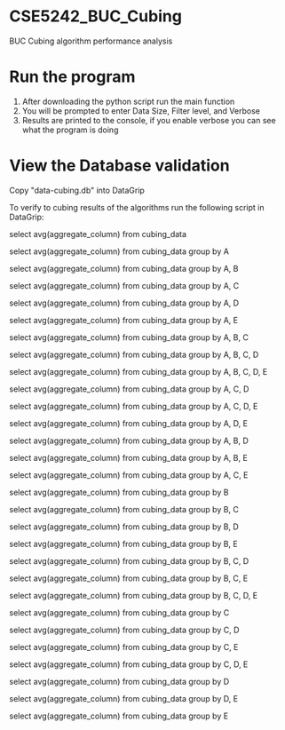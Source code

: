 # CSE5242_BUC_Cubing
BUC Cubing algorithm performance analysis

# Run the program
1. After downloading the python script run the main function
2. You will be prompted to enter Data Size, Filter level, and Verbose
3. Results are printed to the console, if you enable verbose you can see what the program is doing

# View the Database validation
Copy "data-cubing.db" into DataGrip

To verify to cubing results of the algorithms run the following script in DataGrip:

select avg(aggregate_column) from cubing_data

select avg(aggregate_column) from cubing_data group by A

select avg(aggregate_column) from cubing_data group by A, B

select avg(aggregate_column) from cubing_data group by A, C

select avg(aggregate_column) from cubing_data group by A, D

select avg(aggregate_column) from cubing_data group by A, E

select avg(aggregate_column) from cubing_data group by A, B, C

select avg(aggregate_column) from cubing_data group by A, B, C, D

select avg(aggregate_column) from cubing_data group by A, B, C, D, E

select avg(aggregate_column) from cubing_data group by A, C, D

select avg(aggregate_column) from cubing_data group by A, C, D, E

select avg(aggregate_column) from cubing_data group by A, D, E

select avg(aggregate_column) from cubing_data group by A, B, D

select avg(aggregate_column) from cubing_data group by A, B, E

select avg(aggregate_column) from cubing_data group by A, C, E

select avg(aggregate_column) from cubing_data group by B

select avg(aggregate_column) from cubing_data group by B, C

select avg(aggregate_column) from cubing_data group by B, D

select avg(aggregate_column) from cubing_data group by B, E

select avg(aggregate_column) from cubing_data group by B, C, D

select avg(aggregate_column) from cubing_data group by B, C, E

select avg(aggregate_column) from cubing_data group by B, C, D, E

select avg(aggregate_column) from cubing_data group by C

select avg(aggregate_column) from cubing_data group by C, D

select avg(aggregate_column) from cubing_data group by C, E

select avg(aggregate_column) from cubing_data group by C, D, E

select avg(aggregate_column) from cubing_data group by D

select avg(aggregate_column) from cubing_data group by D, E

select avg(aggregate_column) from cubing_data group by E

